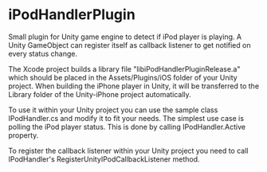 iPodHandlerPlugin
=================

Small plugin for Unity game engine to detect if iPod player is playing. 
A Unity GameObject can register itself as callback listener to get notified on every status change.

The Xcode project builds a library file "libiPodHandlerPluginRelease.a" which should be placed in
the Assets/Plugins/iOS folder of your Unity project. When building the iPhone player in Unity,
it will be transferred to the Library folder of the Unity-iPhone project automatically.

To use it within your Unity project you can use the sample class IPodHandler.cs and modify it to 
fit your needs. The simplest use case is polling the iPod player status. This is done by calling
IPodHandler.Active property.

To register the callback listener within your Unity project you need to call IPodHandler's
RegisterUnityIPodCallbackListener method.
